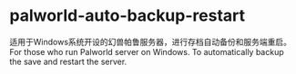 # palworld-auto-backup-restart
适用于Windows系统开设的幻兽帕鲁服务器，进行存档自动备份和服务端重启。For those who run Palworld server on Windows. To automatically backup the save and restart the server.
